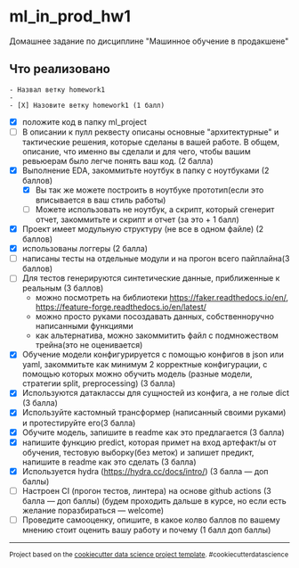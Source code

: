 ml_in_prod_hw1
==============================

Домашнее задание по дисциплине "Машинное обучение в продакшене"

Что реализовано
------------
    - Назвал ветку homework1
    - 
    - [X] Назовите ветку homework1 (1 балл)
- [X] положите код в папку ml_project
- [ ] В описании к пулл реквесту описаны основные "архитектурные" и тактические решения,
  которые сделаны в вашей работе. В общем, описание, что именно вы сделали и для чего,
  чтобы вашим ревьюерам было легче понять ваш код. (2 балла)
- [X] Выполнение EDA, закоммитьте ноутбук в папку с ноутбуками (2 баллов)
  - [X] Вы так же можете построить в ноутбуке прототип(если это вписывается в ваш стиль работы)
  - [ ] Можете использовать не ноутбук, а скрипт, который сгенерит отчет, закоммитьте и скрипт и отчет (за это + 1 балл)
- [X] Проект имеет модульную структуру (не все в одном файле) (2 баллов)
- [X] использованы логгеры (2 балла)
- [ ] написаны тесты на отдельные модули и на прогон всего пайплайна(3 баллов)
- [ ] Для тестов генерируются синтетические данные, приближенные к реальным (3 баллов)
  - можно посмотреть на библиотеки https://faker.readthedocs.io/en/, https://feature-forge.readthedocs.io/en/latest/
  - можно просто руками посоздавать данных, собственноручно написанными функциями
  - как альтернатива, можно закоммитить файл с подмножеством трейна(это не оценивается)
- [X] Обучение модели конфигурируется с помощью конфигов в json или yaml,
  закоммитьте как минимум 2 корректные конфигурации,
  с помощью которых можно обучить модель (разные модели, стратегии split, preprocessing) (3 балла)
- [X] Используются датаклассы для сущностей из конфига, а не голые dict (3 балла)
- [X] Используйте кастомный трансформер (написанный своими руками) и протестируйте его(3 балла)
- [X] Обучите модель, запишите в readme как это предлагается (3 балла)
- [X] напишите функцию predict, которая примет на вход артефакт/ы от обучения,
  тестовую выборку(без меток) и запишет предикт, напишите в readme как это сделать (3 балла)
- [X] Используется hydra (https://hydra.cc/docs/intro/) (3 балла — доп баллы)
- [ ] Настроен CI (прогон тестов, линтера) на основе github actions (3 балла — доп баллы)
  (будем проходить дальше в курсе, но если есть желание поразбираться — welcome)
- [ ] Проведите самооценку, опишите, в какое колво баллов по вашему мнению
  стоит оценить вашу работу и почему (1 балл доп баллы)
--------

<p><small>Project based on the <a target="_blank" href="https://drivendata.github.io/cookiecutter-data-science/">cookiecutter data science project template</a>. #cookiecutterdatascience</small></p>
